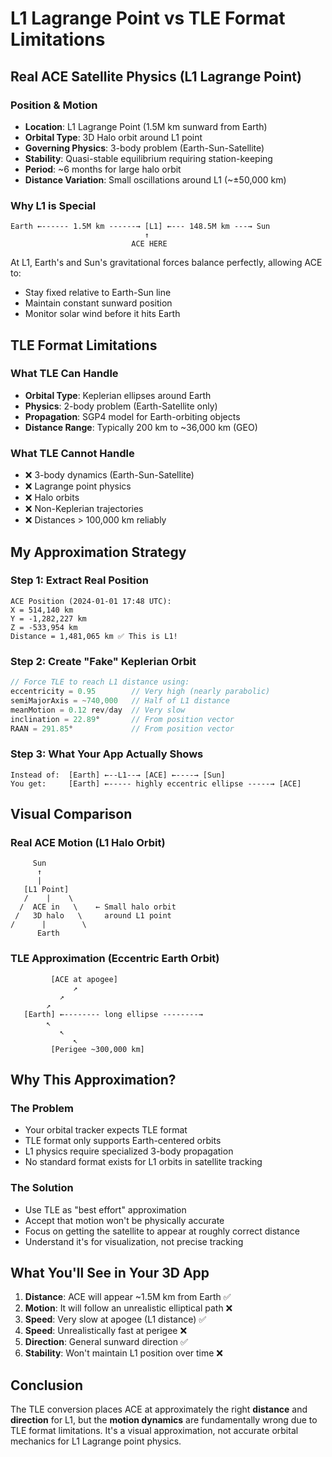 # L1 Lagrange Point vs TLE Format Limitations

## Real ACE Satellite Physics (L1 Lagrange Point)

### Position & Motion
- **Location**: L1 Lagrange Point (1.5M km sunward from Earth)
- **Orbital Type**: 3D Halo orbit around L1 point
- **Governing Physics**: 3-body problem (Earth-Sun-Satellite)
- **Stability**: Quasi-stable equilibrium requiring station-keeping
- **Period**: ~6 months for large halo orbit
- **Distance Variation**: Small oscillations around L1 (~±50,000 km)

### Why L1 is Special
```
Earth ←------ 1.5M km ------→ [L1] ←--- 148.5M km ---→ Sun
                              ↑
                           ACE HERE
```

At L1, Earth's and Sun's gravitational forces balance perfectly, allowing ACE to:
- Stay fixed relative to Earth-Sun line
- Maintain constant sunward position
- Monitor solar wind before it hits Earth

## TLE Format Limitations

### What TLE Can Handle
- **Orbital Type**: Keplerian ellipses around Earth
- **Physics**: 2-body problem (Earth-Satellite only)
- **Propagation**: SGP4 model for Earth-orbiting objects
- **Distance Range**: Typically 200 km to ~36,000 km (GEO)

### What TLE Cannot Handle
- ❌ 3-body dynamics (Earth-Sun-Satellite)
- ❌ Lagrange point physics
- ❌ Halo orbits
- ❌ Non-Keplerian trajectories
- ❌ Distances > 100,000 km reliably

## My Approximation Strategy

### Step 1: Extract Real Position
```
ACE Position (2024-01-01 17:48 UTC):
X = 514,140 km
Y = -1,282,227 km  
Z = -533,954 km
Distance = 1,481,065 km ✅ This is L1!
```

### Step 2: Create "Fake" Keplerian Orbit
```javascript
// Force TLE to reach L1 distance using:
eccentricity = 0.95        // Very high (nearly parabolic)
semiMajorAxis = ~740,000   // Half of L1 distance  
meanMotion = 0.12 rev/day  // Very slow
inclination = 22.89°       // From position vector
RAAN = 291.85°             // From position vector
```

### Step 3: What Your App Actually Shows
```
Instead of:  [Earth] ←--L1--→ [ACE] ←----→ [Sun]
You get:     [Earth] ←----- highly eccentric ellipse -----→ [ACE]
```

## Visual Comparison

### Real ACE Motion (L1 Halo Orbit)
```
     Sun
      ↑
      |
   [L1 Point]
   /    |    \
  /  ACE in   \    ← Small halo orbit
 /   3D halo   \     around L1 point
/      |        \
      Earth
```

### TLE Approximation (Eccentric Earth Orbit)
```
         [ACE at apogee]
              ↗
           ↗
        ↗
   [Earth] ←-------- long ellipse --------→ 
        ↖
           ↖
              ↖
         [Perigee ~300,000 km]
```

## Why This Approximation?

### The Problem
- Your orbital tracker expects TLE format
- TLE format only supports Earth-centered orbits
- L1 physics require specialized 3-body propagation
- No standard format exists for L1 orbits in satellite tracking

### The Solution
- Use TLE as "best effort" approximation
- Accept that motion won't be physically accurate
- Focus on getting the satellite to appear at roughly correct distance
- Understand it's for visualization, not precise tracking

## What You'll See in Your 3D App

1. **Distance**: ACE will appear ~1.5M km from Earth ✅
2. **Motion**: It will follow an unrealistic elliptical path ❌
3. **Speed**: Very slow at apogee (L1 distance) ✅
4. **Speed**: Unrealistically fast at perigee ❌
5. **Direction**: General sunward direction ✅
6. **Stability**: Won't maintain L1 position over time ❌

## Conclusion

The TLE conversion places ACE at approximately the right **distance** and **direction** for L1, but the **motion dynamics** are fundamentally wrong due to TLE format limitations. It's a visual approximation, not accurate orbital mechanics for L1 Lagrange point physics.
